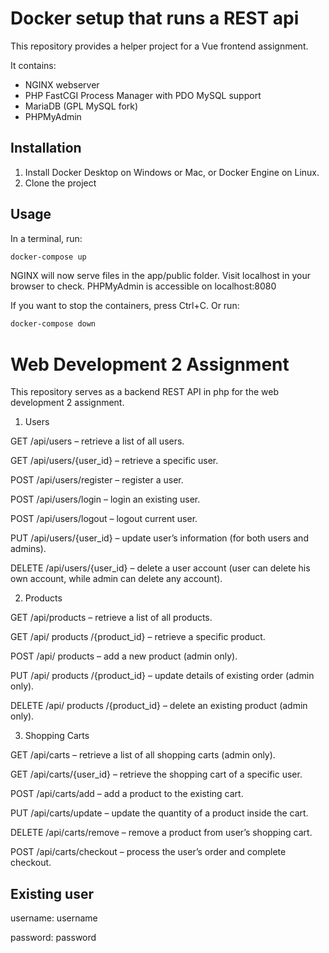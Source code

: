 # Docker setup that runs a REST api
This repository provides a helper project for a Vue frontend assignment.

It contains:
* NGINX webserver
* PHP FastCGI Process Manager with PDO MySQL support
* MariaDB (GPL MySQL fork)
* PHPMyAdmin

## Installation

1. Install Docker Desktop on Windows or Mac, or Docker Engine on Linux.
1. Clone the project

## Usage

In a terminal, run:
```bash
docker-compose up
```

NGINX will now serve files in the app/public folder. Visit localhost in your browser to check.
PHPMyAdmin is accessible on localhost:8080

If you want to stop the containers, press Ctrl+C. 
Or run:
```bash
docker-compose down
```

# Web Development 2 Assignment
This repository serves as a backend REST API in php for the web development 2 assignment.

1.	Users

GET /api/users – retrieve a list of all users.

GET /api/users/{user_id} – retrieve a specific user.

POST /api/users/register – register a user.

POST /api/users/login – login an existing user.

POST /api/users/logout – logout current user.

PUT /api/users/{user_id} – update user’s information (for both users and admins).

DELETE /api/users/{user_id} – delete a user account (user can delete his own account, while admin can delete any account).

2.	Products

GET /api/products – retrieve a list of all products.

GET /api/ products /{product_id} – retrieve a specific product.

POST /api/ products – add a new product (admin only).

PUT /api/ products /{product_id} – update details of existing order (admin only).

DELETE /api/ products /{product_id} – delete an existing product (admin only).

3.	 Shopping Carts

GET /api/carts – retrieve a list of all shopping carts (admin only).

GET /api/carts/{user_id} – retrieve the shopping cart of a specific user.

POST /api/carts/add – add a product to the existing cart.

PUT /api/carts/update – update the quantity of a product inside the cart.

DELETE /api/carts/remove – remove a product from user’s shopping cart.

POST /api/carts/checkout – process the user’s order and complete checkout.

## Existing user
username: username

password: password